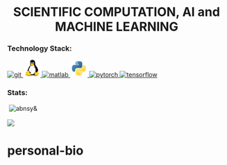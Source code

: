 <h1 align="center">SCIENTIFIC COMPUTATION, AI and MACHINE LEARNING</h1>


<h3 align="left">Technology Stack:</h3>
<p align="left"> <a href="https://git-scm.com/" target="_blank"> <img src="https://www.vectorlogo.zone/logos/git-scm/git-scm-icon.svg" alt="git" width="40" height="40"/> </a> <a href="https://www.linux.org/" target="_blank"> <img src="https://raw.githubusercontent.com/devicons/devicon/master/icons/linux/linux-original.svg" alt="linux" width="40" height="40"/> </a> <a href="https://www.mathworks.com/" target="_blank"> <img src="https://upload.wikimedia.org/wikipedia/commons/2/21/Matlab_Logo.png" alt="matlab" width="40" height="40"/> </a> <a href="https://www.python.org" target="_blank"> <img src="https://raw.githubusercontent.com/devicons/devicon/master/icons/python/python-original.svg" alt="python" width="40" height="40"/> </a> <a href="https://pytorch.org/" target="_blank"> <img src="https://www.vectorlogo.zone/logos/pytorch/pytorch-icon.svg" alt="pytorch" width="40" height="40"/> </a> <a href="https://www.tensorflow.org" target="_blank"> <img src="https://www.vectorlogo.zone/logos/tensorflow/tensorflow-icon.svg" alt="tensorflow" width="40" height="40"/> </a> </p>
<h3 align="left">Stats:</h3> 
<p>&nbsp;<img align="center" src="https://github-readme-stats.vercel.app/api?username=abnsy&show_icons=true&theme=graywhite&cache_seconds=1800&locale=en&hide=prs,commits,stars&hide_title=true" alt="abnsy&" /></p>


<p><img align="center" src="http://github-readme-streak-stats.herokuapp.com?user=abnsy&theme=highcontrast&dates=000000" /></p>

# personal-bio
